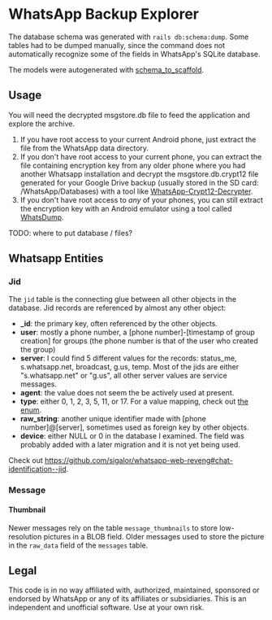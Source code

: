 # WhatsApp Backup Explorer
The database schema was generated with `rails db:schema:dump`. Some tables had to be dumped manually, since the command does not automatically recognize some of the fields in WhatsApp's SQLite database.

The models were autogenerated with [schema_to_scaffold](https://github.com/frenesim/schema_to_scaffold).

## Usage
You will need the decrypted msgstore.db file to feed the application and explore the archive.
1. If you have root access to your current Android phone, just extract the file from the WhatsApp data directory.
2. If you don't have root access to your current phone, you can extract the file containing encryption key from any older phone where you had another Whatsapp installation and decrypt the msgstore.db.crypt12 file generated for your Google Drive backup (usually stored in the SD card: /WhatsApp/Databases) with a tool like [WhatsApp-Crypt12-Decrypter](https://github.com/EliteAndroidApps/WhatsApp-Crypt12-Decrypter).
3. If you don't have root access to *any* of your phones, you can still extract the encryption key with an Android emulator using a tool called [WhatsDump](https://github.com/MarcoG3/WhatsDump).

TODO: where to put database / files?

## Whatsapp Entities

### Jid
The `jid` table is the connecting glue between all other objects in the database. Jid records are referenced by almost any other object:
- **_id**: the primary key, often referenced by the other objects.
- **user**: mostly a phone number, a [phone number]-[timestamp of group creation] for groups (the phone number is that of the user who created the group)
- **server**: I could find 5 different values for the records: status_me, s.whatsapp.net, broadcast, g.us, temp. Most of the jids are either "s.whatsapp.net" or "g.us", all other server values are service messages.
- **agent**: the value does not seem the be actively used at present.
- **type**: either 0, 1, 2, 3, 5, 11, or 17. For a value mapping, check out [the enum](./app/models/jid.rb).
- **raw_string**: another unique identifier made with [phone number]@[server], sometimes used as foreign key by other objects.
- **device**: either NULL or 0 in the database I examined. The field was probably added with a later migration and it is not yet being used.

Check out https://github.com/sigalor/whatsapp-web-reveng#chat-identification--jid.

### Message
#### Thumbnail
Newer messages rely on the table `message_thumbnails` to store low-resolution pictures in a BLOB field. Older messages used to store the picture in the `raw_data` field of the `messages` table.

## Legal
This code is in no way affiliated with, authorized, maintained, sponsored or endorsed by WhatsApp or any of its affiliates or subsidiaries. This is an independent and unofficial software. Use at your own risk.